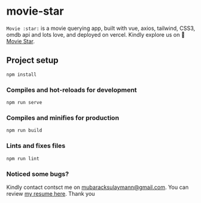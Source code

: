 # movie-star
```Movie :star:``` is a movie querying app, built with vue, axios, tailwind, CSS3, omdb api and lots love, and deployed on vercel.
Kindly explore us on :link: [Movie Star](https://movie-star-vercel.app/). 

## Project setup
```
npm install
```

### Compiles and hot-reloads for development
```
npm run serve
```

### Compiles and minifies for production
```
npm run build
```

### Lints and fixes files
```
npm run lint
```

### Noticed some bugs? 
Kindly contact contsct me on mubaracksulaymann@gmail.com. You can review [my resume here](https://resume.io/r/UcJYNilaD). Thank you
